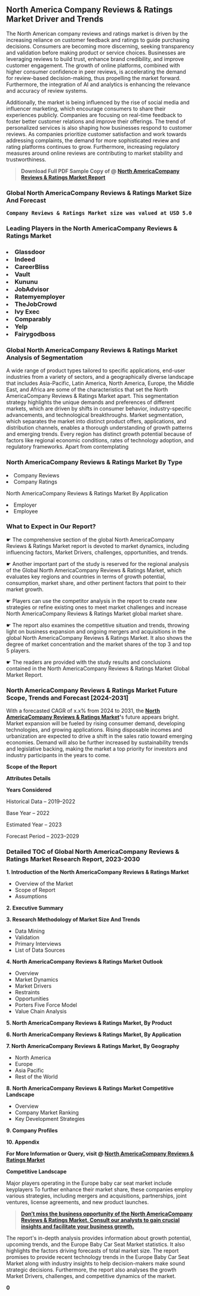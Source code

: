 <p><h2>North America Company Reviews & Ratings Market Driver and Trends</h2><p>The North American company reviews and ratings market is driven by the increasing reliance on customer feedback and ratings to guide purchasing decisions. Consumers are becoming more discerning, seeking transparency and validation before making product or service choices. Businesses are leveraging reviews to build trust, enhance brand credibility, and improve customer engagement. The growth of online platforms, combined with higher consumer confidence in peer reviews, is accelerating the demand for review-based decision-making, thus propelling the market forward. Furthermore, the integration of AI and analytics is enhancing the relevance and accuracy of review systems.</p><p>Additionally, the market is being influenced by the rise of social media and influencer marketing, which encourage consumers to share their experiences publicly. Companies are focusing on real-time feedback to foster better customer relations and improve their offerings. The trend of personalized services is also shaping how businesses respond to customer reviews. As companies prioritize customer satisfaction and work towards addressing complaints, the demand for more sophisticated review and rating platforms continues to grow. Furthermore, increasing regulatory measures around online reviews are contributing to market stability and trustworthiness.</p></p><blockquote id="" class=""><strong>Download Full PDF Sample Copy of @&nbsp;<a href="https://www.verifiedmarketreports.com/download-sample/?rid=704050&utm_source=GitHub-Jan&utm_medium=281" target="_blank">North AmericaCompany Reviews & Ratings Market Report</a>&nbsp;&nbsp;</strong></blockquote><h3 id="" class=""><strong>Global&nbsp;North AmericaCompany Reviews & Ratings Market Size And Forecast</strong></h3><pre class="reader-text-block__code-block"><strong>Company Reviews & Ratings Market size was valued at USD 5.0 Billion in 2022 and is projected to reach USD 9.0 Billion by 2030, growing at a CAGR of 8.4% from 2024 to 2030.</strong></pre><h3 id="" class="">Leading Players in the&nbsp;North AmericaCompany Reviews & Ratings Market</h3><h3 class=""></Li><Li>Glassdoor</Li><Li> Indeed</Li><Li> CareerBliss</Li><Li> Vault</Li><Li> Kununu</Li><Li> JobAdvisor</Li><Li> Ratemyemployer</Li><Li> TheJobCrowd</Li><Li> Ivy Exec</Li><Li> Comparably</Li><Li> Yelp</Li><Li> Fairygodboss</h3><h3 id="" class="">Global&nbsp;North AmericaCompany Reviews & Ratings Market Analysis of Segmentation</h3><p id="" class="">A wide range of product types tailored to specific applications, end-user industries from a variety of sectors, and a geographically diverse landscape that includes Asia-Pacific, Latin America, North America, Europe, the Middle East, and Africa are some of the characteristics that set the North AmericaCompany Reviews & Ratings Market apart. This segmentation strategy highlights the unique demands and preferences of different markets, which are driven by shifts in consumer behavior, industry-specific advancements, and technological breakthroughs. Market segmentation, which separates the market into distinct product offers, applications, and distribution channels, enables a thorough understanding of growth patterns and emerging trends. Every region has distinct growth potential because of factors like regional economic conditions, rates of technology adoption, and regulatory frameworks. Apart from contemplating</p><h3 id="" class="">North AmericaCompany Reviews & Ratings Market&nbsp;By Type</h3><p></Li><Li>Company Reviews</Li><Li> Company Ratings</p><div class="" data-test-id=""><p>North AmericaCompany Reviews & Ratings Market&nbsp;By Application</p></div><p class=""></Li><Li>Employer</Li><Li> Employee</p><div class="" data-test-id=""><h3><span class="">What to Expect in Our Report?</span></h3></div><div class="" data-test-id=""><p><span class="">☛ The comprehensive section of the global North AmericaCompany Reviews & Ratings Market report is devoted to market dynamics, including influencing factors, Market Drivers, challenges, opportunities, and trends.</span></p></div><div class="" data-test-id=""><p><span class="">☛ Another important part of the study is reserved for the regional analysis of the Global North AmericaCompany Reviews & Ratings Market, which evaluates key regions and countries in terms of growth potential, consumption, market share, and other pertinent factors that point to their market growth.</span></p></div><div class="" data-test-id=""><p><span class="">☛ Players can use the competitor analysis in the report to create new strategies or refine existing ones to meet market challenges and increase North AmericaCompany Reviews & Ratings Market global market share.</span></p></div><div class="" data-test-id=""><p><span class="">☛ The report also examines the competitive situation and trends, throwing light on business expansion and ongoing mergers and acquisitions in the global North AmericaCompany Reviews & Ratings Market. It also shows the degree of market concentration and the market shares of the top 3 and top 5 players.</span></p></div><div class="" data-test-id=""><p><span class="">☛ The readers are provided with the study results and conclusions contained in the North AmericaCompany Reviews & Ratings Market Global Market Report.</span></p></div><div class="" data-test-id=""><h3><span class="">North AmericaCompany Reviews & Ratings Market Future Scope, Trends and Forecast [2024-2031]</span></h3></div><div class="" data-test-id=""><p><span class="">With a forecasted CAGR of x.x% from 2024 to 2031, the <strong><a href="https://www.verifiedmarketreports.com/download-sample/?rid=704050&utm_source=GitHub-Jan&utm_medium=281" target="_blank">North AmericaCompany Reviews & Ratings Market</a>'</strong>s future appears bright. Market expansion will be fueled by rising consumer demand, developing technologies, and growing applications. Rising disposable incomes and urbanization are expected to drive a shift in the sales ratio toward emerging economies. Demand will also be further increased by sustainability trends and legislative backing, making the market a top priority for investors and industry participants in the years to come.</span></p><p id="ember66" class="ember-view reader-text-block__paragraph"><strong>Scope of the Report</strong></p><p id="ember67" class="ember-view reader-text-block__paragraph"><strong>Attributes Details</strong></p><p id="ember68" class="ember-view reader-text-block__paragraph"><strong>Years Considered</strong></p><p id="ember69" class="ember-view reader-text-block__paragraph">Historical Data &ndash; 2019&ndash;2022</p><p id="ember70" class="ember-view reader-text-block__paragraph">Base Year &ndash; 2022</p><p id="ember71" class="ember-view reader-text-block__paragraph">Estimated Year &ndash; 2023</p><p id="ember72" class="ember-view reader-text-block__paragraph">Forecast Period &ndash; 2023&ndash;2029</p></div><h3 id="" class="">Detailed TOC of Global North AmericaCompany Reviews & Ratings Market Research Report, 2023-2030</h3><p id="" class=""><strong>1. Introduction of the North AmericaCompany Reviews & Ratings Market</strong></p><ul><li>Overview of the Market</li><li>Scope of Report</li><li>Assumptions</li></ul><p id="" class=""><strong>2. Executive Summary</strong></p><p id="" class=""><strong>3. Research Methodology of Market Size And Trends</strong></p><ul><li>Data Mining</li><li>Validation</li><li>Primary Interviews</li><li>List of Data Sources</li></ul><p id="" class=""><strong>4. North AmericaCompany Reviews & Ratings Market Outlook</strong></p><ul><li>Overview</li><li>Market Dynamics</li><li>Market Drivers</li><li>Restraints</li><li>Opportunities</li><li>Porters Five Force Model</li><li>Value Chain Analysis</li></ul><p id="" class=""><strong>5. North AmericaCompany Reviews & Ratings Market, By Product</strong></p><p id="" class=""><strong>6. North AmericaCompany Reviews & Ratings Market, By Application</strong></p><p id="" class=""><strong>7. North AmericaCompany Reviews & Ratings Market, By Geography</strong></p><ul><li>North America</li><li>Europe</li><li>Asia Pacific</li><li>Rest of the World</li></ul><p id="" class=""><strong>8. North AmericaCompany Reviews & Ratings Market Competitive Landscape</strong></p><ul><li>Overview</li><li>Company Market Ranking</li><li>Key Development Strategies</li></ul><p id="" class=""><strong>9. Company Profiles</strong></p><p id="" class=""><strong>10. Appendix</strong></p><p><strong>For More Information or Query, visit&nbsp;@ <a href="https://www.verifiedmarketreports.com/product/company-reviews-ratings-market/" target="_blank">North AmericaCompany Reviews & Ratings Market</a></strong></p><p id="ember61" class="ember-view reader-text-block__paragraph"><strong>Competitive Landscape</strong></p><p id="ember62" class="ember-view reader-text-block__paragraph">Major players operating in the Europe baby car seat market include keyplayers To further enhance their market share, these companies employ various strategies, including mergers and acquisitions, partnerships, joint ventures, license agreements, and new product launches.</p><blockquote id="ember63" class="ember-view reader-text-block__blockquote"><strong><a href="https://www.verifiedmarketreports.com/download-sample/?rid=704050&utm_source=GitHub-Jan&utm_medium=281" target="_blank">Don&rsquo;t miss the business opportunity of the North AmericaCompany Reviews & Ratings Market. Consult our analysts to gain crucial insights and facilitate your business growth.</a></strong></blockquote><p id="ember64" class="ember-view reader-text-block__paragraph">The report's in-depth analysis provides information about growth potential, upcoming trends, and the Europe Baby Car Seat Market statistics. It also highlights the factors driving forecasts of total market size. The report promises to provide recent technology trends in the Europe Baby Car Seat Market along with industry insights to help decision-makers make sound strategic decisions. Furthermore, the report also analyses the growth Market Drivers, challenges, and competitive dynamics of the market.</p><p class="ember-view reader-text-block__paragraph"><strong>0</strong></p>
